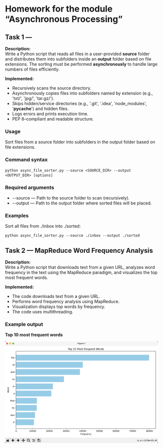 # Homework for the module “Asynchronous Processing”

## Task 1 —  

**Description:**  
Write a Python script that reads all files in a user-provided **source** folder and distributes them into subfolders inside an **output** folder based on file extensions. The sorting must be performed **asynchronously** to handle large numbers of files efficiently.

**Implemented:**
- Recursively scans the source directory.
- Asynchronously copies files into subfolders named by extension (e.g., 'txt/', 'jpg/', 'tar.gz/').
- Skips hidden/service directories (e.g., '.git', '.idea', 'node_modules', '__pycache__') and hidden files.
- Logs errors and prints execution time.
- PEP 8–compliant and readable structure.

### Usage
Sort files from a source folder into subfolders in the output folder based on file extensions.

### Command syntax

``` 
python async_file_sorter.py --source <SOURCE_DIR> --output <OUTPUT_DIR> [options]
```
### Required arguments

* --source — Path to the source folder to scan (recursively).
* --output — Path to the output folder where sorted files will be placed.

### Examples
Sort all files from ./inbox into ./sorted:
``` 
python async_file_sorter.py --source ./inbox --output ./sorted
```

 ## Task 2 — MapReduce Word Frequency Analysis

 **Description:**  
Write a Python script that downloads text from a given URL, analyzes word frequency in the text using the MapReduce paradigm, and visualizes the top most frequent words.

**Implemented:**
- The code downloads text from a given URL.
- Performs word frequency analysis using MapReduce.
- Visualization displays top words by frequency.
- The code uses multithreading.

### Example output

**Top 10 most frequent words**

![Top words chart](./top_words.png)